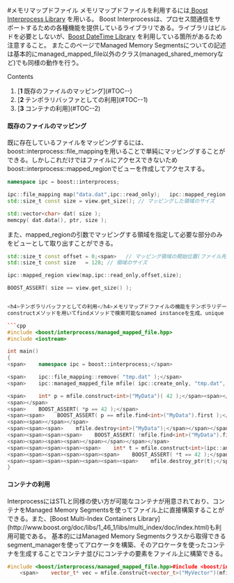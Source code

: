 #メモリマップドファイル
メモリマップドファイルを利用するには[ Boost Interprocess Library](http://www.boost.org/doc/libs/1_46_1/doc/html/interprocess.html) を用いる。
Boost Interprocessは、プロセス間通信をサポートするための各種機能を提供しているライブラリである。ライブラリはビルドを必要としないが、[Boost DateTime Library](http://www.boost.org/doc/libs/1_46_1/doc/html/date_time.html) を利用している箇所があるため注意すること。
またこのページでManaged Memory Segmentsについての記述は基本的にmanaged_mapped_file以外のクラス(managed_shared_memoryなど)でも同様の動作を行う。


Contents
<ol class='goog-toc'><li class='goog-toc'>[<strong>1 </strong>既存のファイルのマッピング](#TOC--)</li><li class='goog-toc'>[<strong>2 </strong>テンポラリバッファとしての利用](#TOC--1)</li><li class='goog-toc'>[<strong>3 </strong>コンテナの利用](#TOC--2)</li></ol>



<h4>既存のファイルのマッピング</h4>既に存在しているファイルをマッピングするには、boost::interprocess::file_mappingを用いることで単純にマッピングすることができる。しかしこれだけではファイルにアクセスできないためboost::interprocess::mapped_regionでビューを作成してアクセスする。

```cpp
namespace ipc = boost::interprocess;

ipc::file_mapping map("data.dat",ipc::read_only);	ipc::mapped_region view(map,ipc::read_only);void* ptr = view.get_address();           // マッピングしたファイルの先頭アドレス
std::size_t const size = view.get_size(); // マッピングした領域のサイズ

std::vector<char> dat( size );
memcpy( dat.data(), ptr, size );
```


また、mapped_regionの引数でマッピングする領域を指定して必要な部分のみをビューとして取り出すことができる。

```cpp
std::size_t const offset = 0;<span>   // マッピング領域の開始位置(ファイル先頭から)</span>
std::size_t const size   = 128; // 領域のサイズ

ipc::mapped_region view(map,ipc::read_only,offset,size);

BOOST_ASSERT( size == view.get_size() );


<h4>テンポラリバッファとしての利用</h4>メモリマップドファイルの機能をテンポラリデータ保存のために利用することもできる。InterprocessにはManaged Memory Segmentsというオブジェクト生成支援関数群が用意されており、ファイルをテンポラリバッファとして利用するのが簡単になる。
constructメソッドを用いてfindメソッドで検索可能なnamed instanceを生成、unique instanceやanonymous instanceも生成できる。

```cpp
#include <boost/interprocess/managed_mapped_file.hpp>
#include <iostream>

int main()
{
<span>    namespace ipc = boost::interprocess;</span>

<span>    ipc::file_mapping::remove( "tmp.dat" );</span>
<span>    ipc::managed_mapped_file mfile( ipc::create_only, "tmp.dat", 4096 );</span>

<span>    int* p = mfile.construct<int>("MyData")( 42 );</span><span></span>
<span></span>
<span>    BOOST_ASSERT( *p == 42 );</span>
<span><span>    BOOST_ASSERT( p == mfile.find<int>("MyData").first );</span></span><span><span></span></span>
<span><span></span></span>
<span><span><span>    mfile.destroy<int>("MyData");</span></span></span><span><span><span></span></span></span>
<span><span><span><span>    BOOST_ASSERT( !mfile.find<int>("MyData").first );</span></span></span></span>
<span><span><span><span></span></span></span></span>
<span><span><span><span><span>    int* t = mfile.construct<int>(ipc::anonymous_instance)(42);</span></span></span></span></span>
<span><span><span><span><span><span>    BOOST_ASSERT( *t == 42 );</span></span></span></span></span></span>
<span><span><span><span><span><span><span>    mfile.destroy_ptr(t);</span></span></span></span></span></span></span>
}
```


<h4>コンテナの利用</h4>InterprocessにはSTLと同様の使い方が可能なコンテナが用意されており、コンテナをManaged Memory Segmentsを使ってファイル上に直接構築することができる。また、[Boost Multi-Index Containers Library](http://www.boost.org/doc/libs/1_46_1/libs/multi_index/doc/index.html)も利用可能である。
基本的にはManaged Memory Segmentsクラスから取得できるsegment_managerを使ってアロケータを構築、そのアロケータを使ったコンテナを生成することでコンテナ並びにコンテナの要素をファイル上に構築できる。

```cpp
#include <boost/interprocess/managed_mapped_file.hpp>#include <boost/interprocess/containers/vector.hpp>#include <boost/interprocess/allocators/allocator.hpp>#include <iostream>#include <boost/range/algorithm/generate.hpp>#include <boost/range/algorithm/for_each.hpp>int main(){	<span>    namespace ipc = boost::interprocess;	    typedef ipc::allocator<int,ipc::managed_mapped_file::segment_manager> allocator_t;	    typedef ipc::vector<int,allocator_t> vector_t;	    ipc::file_mapping::remove( "tmp.dat" );	    ipc::managed_mapped_file mfile( ipc::create_only, "tmp.dat", 4096 );</span>
	<span>    vector_t* vec = mfile.construct<vector_t>("MyVector")(mfile.get_segment_manager());	    vec->resize(10);	    boost::generate(*vec,[](){ return 42; });	    boost::for_each(*vec,[](int i) { std::cout << i << std::endl; } );}</span>


